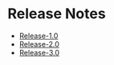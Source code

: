# Release Notes

- [Release-1.0](/Release-Notes/Release-1.0.html)
- [Release-2.0](/Release-Notes/Release-2.0.html)
- [Release-3.0](/Release-Notes/Release-3.0.html)
